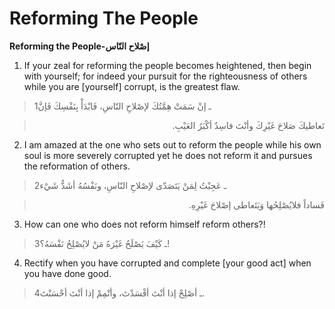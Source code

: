 Reforming The People
====================

**Reforming the People-إصْلاح النّاس**

1. If your zeal for reforming the people becomes heightened, then begin
with yourself; for indeed your pursuit for the righteousness of others
while you are [yourself] corrupt, is the greatest flaw.

> 1ـ إنْ سَمَتْ هِمَّتُكَ لإصْلاحِ النّاسِ، فَابْدَأْ بِنَفْسِكَ فَإنَّ
<blockquote dir="rtl">
  <p>
تَعاطيكَ صَلاحَ غَيْرِكَ وأنْتَ فاسِدٌ أكْبَرُ العَيْبِ.
  </p>
</blockquote>

2. I am amazed at the one who sets out to reform the people while his
own soul is more severely corrupted yet he does not reform it and
pursues the reformation of others.

> 2ـ عَجِبْتُ لِمَنْ يَتَصَدّى لإصْلاحِ النّاسِ، ونَفْسُهُ أشَدُّ شَيْء
<blockquote dir="rtl">
  <p>
فَساداً فلايُصْلِحُها وَيَتَعاطى إصْلاحَ غَيْرِهِ.
  </p>
</blockquote>

3. How can one who does not reform himself reform others?!

> 3ـ كَيْفَ يَصْلَحُ غَيْرَهُ مَنْ لايُصْلِحُ نَفْسَهُ؟!

4. Rectify when you have corrupted and complete [your good act] when you
have done good.

> 4ـ أصْلِحْ إذا أنْتَ أفْسَدْتَ، وأتْمِمْ إذا أنْتَ أحْسَنْتَ.


